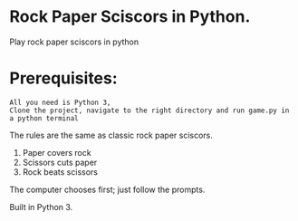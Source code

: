 # Rock Paper Sciscors in Python.

Play rock paper sciscors in python

# Prerequisites: 
	All you need is Python 3,
	Clone the project, navigate to the right directory and run game.py in a python terminal

The rules are the same as classic rock paper sciscors.
1. Paper covers rock
2. Scissors cuts paper
3. Rock beats scissors

The computer chooses first; just follow the prompts.

Built in Python 3.